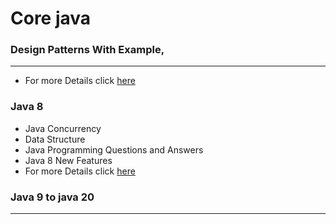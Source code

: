 # Core java

### Design Patterns With Example,
<hr/>

- For more Details click [here](/design_pattern/design_patterns.md)


### Java 8

- Java Concurrency
- Data Structure
- Java Programming Questions and Answers
- Java 8 New Features
- For more Details click [here](/java-8proj/readme.md)

### Java 9 to java 20

<hr/>


